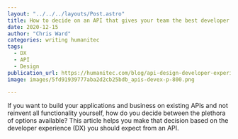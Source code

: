```yaml
---
layout: "../../../layouts/Post.astro"
title: How to decide on an API that gives your team the best developer experience
date: 2020-12-15
author: "Chris Ward"
categories: writing humanitec
tags: 
  - DX
  - API
  - Design
publication_url: https://humanitec.com/blog/api-design-developer-experience
image: images/5fd91939777aba2d2cb25bdb_apis-devex-p-800.png

---
```


If you want to build your applications and business on existing APIs and not reinvent all functionality yourself, how do you decide between the plethora of options available? This article helps you make that decision based on the developer experience (DX) you should expect from an API.